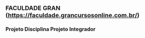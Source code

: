 ### FACULDADE GRAN (https://faculdade.grancursosonline.com.br/)

#### Projeto Disciplina Projeto Integrador
